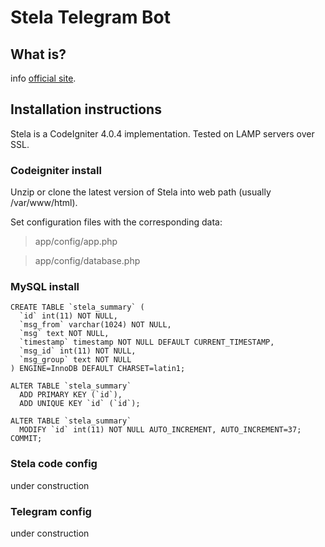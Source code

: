 # Stela Telegram Bot

## What is?

info [official site](https://quedadasestelaresmadrid.com).

## Installation instructions
Stela is a CodeIgniter 4.0.4 implementation.
Tested on LAMP servers over SSL.


### Codeigniter install
Unzip or clone the latest version of Stela into web path (usually /var/www/html). 

Set configuration files with the corresponding data:
> app/config/app.php

> app/config/database.php

### MySQL install
```
CREATE TABLE `stela_summary` (
  `id` int(11) NOT NULL,
  `msg_from` varchar(1024) NOT NULL,
  `msg` text NOT NULL,
  `timestamp` timestamp NOT NULL DEFAULT CURRENT_TIMESTAMP,
  `msg_id` int(11) NOT NULL,
  `msg_group` text NOT NULL
) ENGINE=InnoDB DEFAULT CHARSET=latin1;

ALTER TABLE `stela_summary`
  ADD PRIMARY KEY (`id`),
  ADD UNIQUE KEY `id` (`id`);

ALTER TABLE `stela_summary`
  MODIFY `id` int(11) NOT NULL AUTO_INCREMENT, AUTO_INCREMENT=37;
COMMIT;
```
### Stela code config

under construction

### Telegram config

under construction





